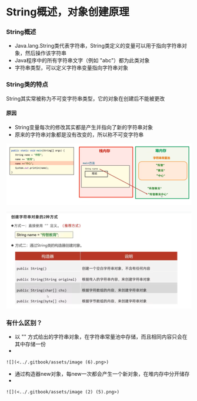 # String概述，对象创建原理

### String概述

* Java.lang.String类代表字符串，String类定义的变量可以用于指向字符串对象，然后操作该字符串
* Java程序中的所有字符串文字（例如 "abc"）都为此类对象
* 字符串类型，可以定义字符串变量指向字符串对象

### String类的特点

String其实常被称为不可变字符串类型，它的对象在创建后不能被更改

#### 原因

* String变量每次的修改其实都是产生并指向了新的字符串对象
* 原来的字符串对象都是没有改变的，所以称不可变字符串

![](<../.gitbook/assets/image (2) (4).png>)

![](<../.gitbook/assets/image (3) (3).png>)

### 有什么区别？

* 以 "" 方式给出的字符串对象，在字符串常量池中存储，而且相同内容只会在其中存储一份
*

    ![](<../.gitbook/assets/image (6).png>)
* 通过构造器new对象，每new一次都会产生一个新对象，在堆内存中分开储存
*

    ![](<../.gitbook/assets/image (2) (5).png>)
